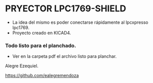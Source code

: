 # PRYECTOR LPC1769-SHIELD
- La idea del mismo es poder conectarse rápidamente al lpcxpresso lpc1769.
- Proyecto creado en KICAD4.

### Todo listo para el planchado. 
- Ver en la carpeta pdf el archivo listo para planchar.


Alegre Ezequiel.

https://github.com/ealegremendoza
